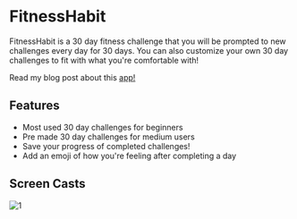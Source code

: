 # FitnessHabit
FitnessHabit is a 30 day fitness challenge that you will be prompted to new challenges every day for 30 days.
You can also customize your own 30 day challenges to fit with what you're comfortable with!

Read my blog post about this [app!](https://uxdesign.cc/spd1-1-health-and-diet-cfed04bb1a2e)
## Features
- Most used 30 day challenges for beginners
- Pre made 30 day challenges for medium users
- Save your progress of completed challenges!
- Add an emoji of how you're feeling after completing a day

## Screen Casts
![1](screenshot.png)
